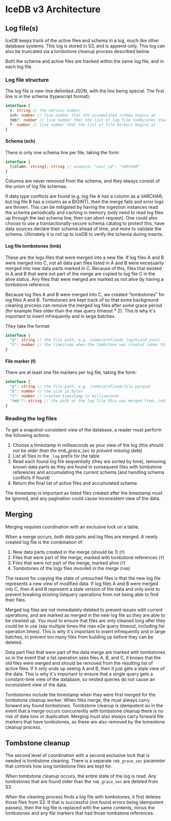 # IceDB v3 Architecture

## Log file(s)

IceDB keeps track of the active files and schema in a log, much like other database systems. This log is stored in S3, and is append-only. This log can also be truncated via a tombstone cleanup process described below.

Both the schema and active files are tracked within the same log file, and in each log file.

### Log file structure

The log file is new-line delimited JSON, with the line being special. The first line is in the schema (typescript format):

```ts
interface {
  v: string // the version number
  sch: number // line number that the accumulated schema begins at
  tmb?: number // line number that the list of log file tombstones start at
  f: number // line number that the list of file markers begins at
}
```

#### Schema (sch)

There is only one schema line per file, taking the form:

```ts
interface {
  [column: string]: string // example: "user_id": "VARCHAR"
}
```

Columns are never removed from the schema, and they always consist of the union of log file schemas.

If data type conflicts are found (e.g. log file A has a column as a VARCHAR, but log file B has a column as a BIGINT), then the merge fails and error logs are thrown. This can be mitigated by having the ingestion instances read the schema periodically and caching in memory (only need to read log files up through the last schema line, then can abort request). One could also choose to use a transactionally-secure schema catalog to protect this, have data sources declare their schema ahead of time, and more to validate the schema. Ultimately it is not up to IceDB to verify the schema during inserts.

#### Log file tombstones (tmb)

These are the logs files that were merged into a new file. If log files A and B were merged into C, not all data part files listed in A and B were necessarily merged into new data parts marked in C. Because of this, files that existed in A and B that were not part of the merge are copied to log file C in the alive status. Any files that were merged are marked as not alive by having a tombstone reference.

Because log files A and B were merged into C, we created "tombstones" for log files A and B. Tombstones are kept track of so that some background cleaning process can remove the merged log files after some grace period (for example files older than the max query timeout * 2). This is why it's important to insert infrequently and in large batches.

They take the format:

```ts
interface {
  "p": string // the file path, e.g. /some/prefixed/_log/ksuid.jsonl
  "t": number // the timestamp when the tombstone was created (when this log file was first part of a merge)
}
```

#### File marker (f)

There are at least one file markers per log file, taking the form:

```ts
interface {
  "p": string // the file path, e.g. /some/prefixed/file.parquet
  "b": number // the size in bytes
  "t": number // created timestamp in milliseconds
  "tmb"?: string // the path of the log file this was merged from, indicating that this file is not alive. When tombstone cleanup updates this log file it will also delete this file marker
}
```

### Reading the log files

To get a snapshot-consistent view of the database, a reader must perform the following actions:

1. Choose a timestamp in milliseconds as your view of the log *(this should not be older than the tmb_grace_sec to prevent missing data)*
2. List all files in the `_log` prefix for the table
3. Read each found log file sequentially (they are sorted by time), removing known data parts as they are found in sunsequent files with tombstone references and accumulating the current schema (and handling schema conflicts if found)
4. Return the final list of active files and accumulated schema

The timestamp is important as listed files created after the timestamp must be ignored, and any pagination could cause inconsistent view of the data.

## Merging

Merging requires coordination with an exclusive lock on a table.

When a merge occurs, both data parts and log files are merged. A newly created log file is the combination of:

1. New data parts created in the merge (should be 1) (`f`)
2. Files that were part of the merge, marked with tombstone references (`f`)
3. Files that were not part of the merge, marked alive (`f`)
4. Tombstones of the logs files invovled in the merge (`tmb`)

The reason for copying the state of untouched files is that the new log file represents a new view of modified data. If log files A and B were merged into C, then A and B represent a stale version of the data and only exist to prevent breaking existing listquery operations from not being able to find their files.

Merged log files are not immediately deleted to prevent issues with current operations, and are marked as merged in the new log file so they are able to be cleaned up. You must to ensure that files are only cleaned long after they could be in use (say multiple times the max e2e query timeout, including list operation times). This is why it's important to insert infrequently and in large batches, to prevent too many files from building up before they can be deleted.

Data part files that were part of the data merge are marked with tombstones so in the event that a list operation sees files A, B, and C, it knows that the old files were merged and should be removed from the resulting list of active files. If it only ends up seeing A and B, then it just gets a stale view of the data. This is why it's important to ensure that a single query gets a constant-time view of the database, so nested queries do not cause an inconsistent view of the data.

Tombstones include the timestamp when they were first merged for the tombstone cleanup worker. When files merge, the must always carry forward any found tombstones. Tombstone cleanup is idempotent so in the event that a merge occurs concurrently with tombstone cleanup there is no risk of data loss or duplication. Merging must also always carry forward file markers that have tombstones, as these are also removed by the tomestone cleanup process.

## Tombstone cleanup

The second level of coordination with a second exclusive lock that is needed is tombstone cleaning. There is a separate `tmb_grace_sec` parameter that controls how long tombstone files are kept for.

When tombstone cleanup occurs, the entire state of the log is read. Any tombstones that are found older than the `tmb_grace_sec` are deleted from S3.

When the cleaning process finds a log file with tombstones, it first deletes those files from S3. If that is successful (not found errors being idempotent passes), then the log file is replaced with the same contents, minus the tombstones and any file markers that had those tombstone references.
